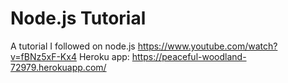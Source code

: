 # Node.js Tutorial
A tutorial I followed on node.js
https://www.youtube.com/watch?v=fBNz5xF-Kx4
Heroku app: https://peaceful-woodland-72979.herokuapp.com/
